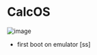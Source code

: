 # CalcOS
![image](https://github.com/dazaizer0/CalcOS/assets/60112867/35189dd4-1b59-4b3a-821a-65d18212447e)

- first boot on emulator [ss]
